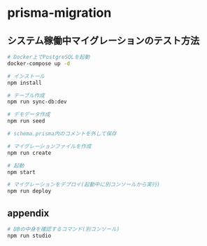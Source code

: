 # prisma-migration

## システム稼働中マイグレーションのテスト方法

```sh
# Docker上でPostgreSQLを起動
docker-compose up -d

# インストール
npm install

# テーブル作成
npm run sync-db:dev

# デモデータ作成
npm run seed

# schema.prisma内のコメントを外して保存

# マイグレーションファイルを作成
npm run create

# 起動
npm start

# マイグレーションをデプロイ(起動中に別コンソールから実行)
npm run deploy
```

## appendix

```sh
# DBの中身を確認するコマンド(別コンソール)
npm run studio
```
